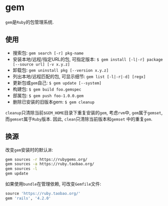 # gem

`gem`是`Ruby`的包管理系统.

## 使用

* 搜索包: `gem search [-r] pkg-name`
* 安装本地/远程/指定URL的包, 可指定版本: `$ gem install [-l|-r] package [--source url] [-v x.y.z]`
* 卸载包: `gem uninstall pkg [--version x.y.z]`
* 列出本地/远程匹配的包, 可显示细节: `gem list [-l|-r|-d] [regx]`
* 更新包或`gem`自己: `$ gem update [--system]`
* 构建包: `$ gem build foo.gemspec`
* 部属包: `$ gem push foo-1.0.0.gem`
* 删除已安装的旧版本gem: `$ gem cleanup`

`cleanup`只清除当前`$GEM_HOME`目录下重复安装的`gem`, 考虑`rvm`中, `gem`属于`gemset`, 而`gemset`属于`Ruby`版本. 因此, `clean`只清除当前版本和`gemset` 中的重复`gem`.

## 换源

改变`gem`安装时的默认`源`:
```sh
gem sources -r https://rubygems.org/
gem sources -a https://ruby.taobao.org/
gem sources -l
gem update
```

如果使用`bundle`在管理依赖, 可改变`Gemfile`文件:
```ruby
source 'https://ruby.taobao.org/'
gem 'rails', '4.2.0'
```
